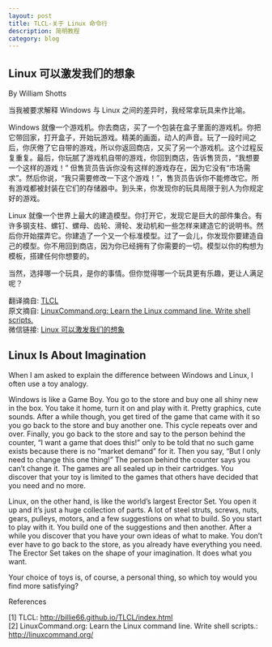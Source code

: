 ```yaml
---
layout: post
title: TLCL-关于 Linux 命令行
description: 简明教程
category: blog
---
```



## Linux 可以激发我们的想象

By William Shotts

当我被要求解释 Windows 与 Linux 之间的差异时，我经常拿玩具来作比喻。



Windows 就像一个游戏机。你去商店，买了一个包装在盒子里面的游戏机。你把它带回家，打开盒子，开始玩游戏。精美的画面，动人的声音。玩了一段时间之后，你厌倦了它自带的游戏，所以你返回商店，又买了另一个游戏机。这个过程反复重复。最后，你玩腻了游戏机自带的游戏，你回到商店，告诉售货员，“我想要一个这样的游戏！” 但售货员告诉你没有这样的游戏存在，因为它没有“市场需求”。然后你说，“我只需要修改一下这个游戏！”，售货员告诉你不能修改它。所有游戏都被封装在它们的存储器中。到头来，你发现你的玩具局限于别人为你规定好的游戏。



Linux 就像一个世界上最大的建造模型。你打开它，发现它是巨大的部件集合。有许多钢支柱、螺钉、螺母、齿轮、滑轮、发动机和一些怎样来建造它的说明书。然后你开始摆弄它。你建造了一个又一个标准模型。过了一会儿，你发现你要建造自己的模型。你不用回到商店，因为你已经拥有了你需要的一切。模型以你的构想为模板，搭建任何你想要的。



当然，选择哪一个玩具，是你的事情。但你觉得哪一个玩具更有乐趣，更让人满足呢？



翻译摘自: [TLCL](http://billie66.github.io/TLCL/index.html)  
原文摘自: [LinuxCommand.org: Learn the Linux command line. Write shell scripts.](http://linuxcommand.org/)  
微信链接: [Linux 可以激发我们的想象](https://mp.weixin.qq.com/s/KJNbQVUP0kTz6OmsdTZOEA)

## Linux Is About Imagination

When I am asked to explain the difference between Windows and Linux, I often use a toy analogy.

Windows is like a Game Boy. You go to the store and buy one all shiny new in the box. You take it home, turn it on and play with it. Pretty graphics, cute sounds. After a while though, you get tired of the game that came with it so you go back to the store and buy another one. This cycle repeats over and over. Finally, you go back to the store and say to the person behind the counter, “I want a game that does this!” only to be told that no such game exists because there is no “market demand” for it. Then you say, “But I only need to change this one thing!” The person behind the counter says you can’t change it. The games are all sealed up in their cartridges. You discover that your toy is limited to the games that others have decided that you need and no more.

Linux, on the other hand, is like the world’s largest Erector Set. You open it up and it’s just a huge collection of parts. A lot of steel struts, screws, nuts, gears, pulleys, motors, and a few suggestions on what to build. So you start to play with it. You build one of the suggestions and then another. After a while you discover that you have your own ideas of what to make. You don’t ever have to go back to the store, as you already have everything you need. The Erector Set takes on the shape of your imagination. It does what you want.

Your choice of toys is, of course, a personal thing, so which toy would you find more satisfying?

References

[1] TLCL: http://billie66.github.io/TLCL/index.html  
[2] LinuxCommand.org: Learn the Linux command line. Write shell scripts.: http://linuxcommand.org/